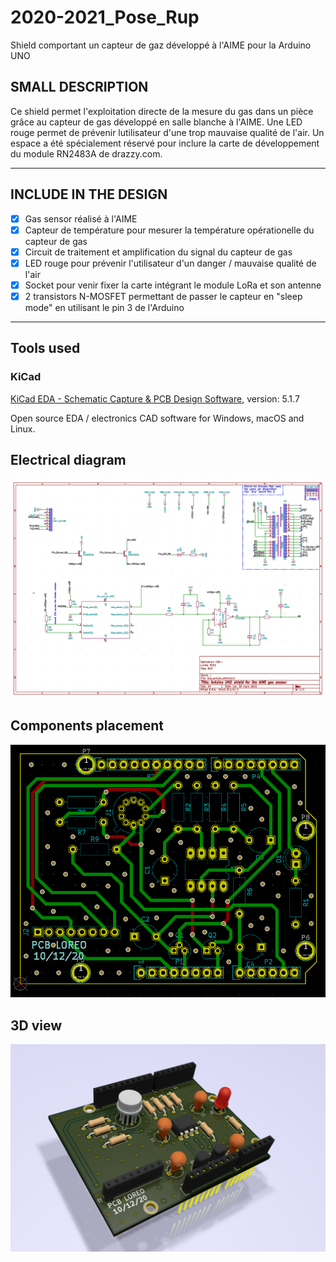 # 2020-2021_Pose_Rup
Shield comportant un capteur de gaz développé à l'AIME pour la Arduino UNO

## SMALL DESCRIPTION
Ce shield permet l'exploitation directe de la mesure du gas dans un pièce grâce au capteur de gas développé en salle blanche à l'AIME.
Une LED rouge permet de prévenir lutilisateur d'une trop mauvaise qualité de l'air.
Un espace a été spécialement réservé pour inclure la carte de développement du module RN2483A de drazzy.com.

---

## INCLUDE IN THE DESIGN

- [x] Gas sensor réalisé à l'AIME
- [x] Capteur de température pour mesurer la température opérationelle du capteur de gas
- [x] Circuit de traitement et amplification du signal du capteur de gas
- [x] LED rouge pour prévenir l'utilisateur d'un danger / mauvaise qualité de l'air
- [x] Socket pour venir fixer la carte intégrant le module LoRa et son antenne
- [x] 2 transistors N-MOSFET permettant de passer le capteur en "sleep mode" en utilisant le pin 3 de l'Arduino

---

## Tools used

### KiCad

[KiCad EDA - Schematic Capture & PCB Design Software](https://kicad-pcb.org/), version: 5.1.7

Open source EDA / electronics CAD software for Windows, macOS and Linux.

## Electrical diagram

![Schematic](Gas_sensor_shield/Images/schematic.png)

## Components placement

![Schematic](Gas_sensor_shield/Images/board-routing.PNG)

## 3D view

![Place components](Gas_sensor_shield/Images/place-components.png)